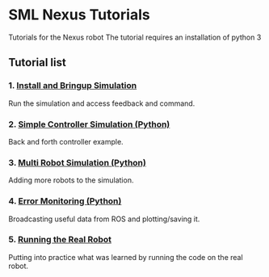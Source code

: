 # SML Nexus Tutorials
Tutorials for the Nexus robot
The tutorial requires an installation of python 3

## Tutorial list

### 1. [Install and Bringup Simulation](/documentation/tutorials/1_install_and_bringup_simulation.md) 
Run the simulation and access feedback and command.

### 2. [Simple Controller Simulation (Python)](/documentation/tutorials/2_simple_controller_simulation_python.md)
Back and forth controller example.

### 3. [Multi Robot Simulation (Python)](/documentation/tutorials/3_multi_robot_simulation_python.md)
Adding more robots to the simulation.

### 4. [Error Monitoring (Python)](/documentation/tutorials/4_error_monitoring_python.md)
Broadcasting useful data from ROS and plotting/saving it.

### 5. [Running the Real Robot](/documentation/tutorials/5_running_the_real_robot.md)
Putting into practice what was learned by running the code on the real robot.
